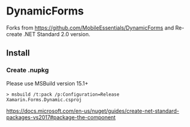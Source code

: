 # DynamicForms
Forks from https://github.com/MobileEssentials/DynamicForms and Re-create .NET Standard 2.0 version.

## Install
### Create .nupkg
Please use MSBuild version 15.1+

    > msbuild /t:pack /p:Configuration=Release Xamarin.Forms.Dynamic.csproj

https://docs.microsoft.com/en-us/nuget/guides/create-net-standard-packages-vs2017#package-the-component

